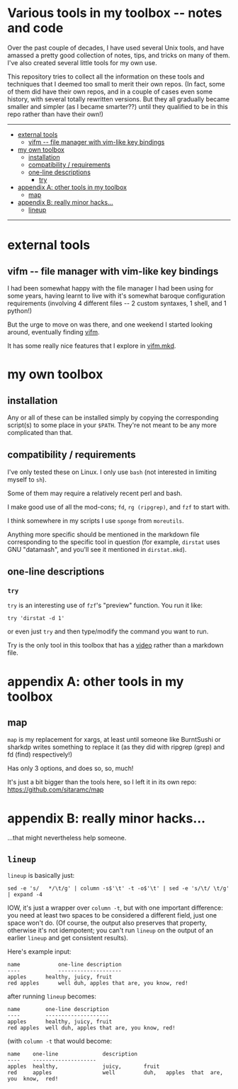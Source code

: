 # Various tools in my toolbox -- notes and code

Over the past couple of decades, I have used several Unix tools, and have
amassed a pretty good collection of notes, tips, and tricks on many of them.
I've also created several little tools for my own use.

This repository tries to collect all the information on these tools and
techniques that I deemed too small to merit their own repos.  (In fact, some
of them did have their own repos, and in a couple of cases even some history,
with several totally rewritten versions.  But they all gradually became
smaller and simpler (as I became smarter??) until they qualified to be in this
repo rather than have their own!)

----

<!--ts-->
   * [external tools](#external-tools)
      * [vifm -- file manager with vim-like key bindings](#vifm----file-manager-with-vim-like-key-bindings)
   * [my own toolbox](#my-own-toolbox)
      * [installation](#installation)
      * [compatibility / requirements](#compatibility--requirements)
      * [one-line descriptions](#one-line-descriptions)
         * [try](#try)
   * [appendix A: other tools in my toolbox](#appendix-a-other-tools-in-my-toolbox)
      * [map](#map)
   * [appendix B: really minor hacks...](#appendix-b-really-minor-hacks)
      * [lineup](#lineup)

<!-- Added by: sitaram, at: Sun 06 Oct 2019 10:04:34 AM IST -->

<!--te-->

----

# external tools

## vifm -- file manager with vim-like key bindings

I had been somewhat happy with the file manager I had been using for some
years, having learnt to live with it's somewhat baroque configuration
requirements (involving 4 different files -- 2 custom syntaxes, 1 shell, and 1
python!)

<!--

Plus the ominous warnings saying:

    Please note that configuration files may change as ranger evolves.  It's
    completely up to you to keep them up to date.

which, while not far from the truth for *any* app, are simply worse here
because of the 4 different formats!

-->

But the urge to move on was there, and one weekend I started looking around,
eventually finding [vifm](https://vifm.info).

It has some really nice features that I explore in
[vifm.mkd](vifm.mkd).

# my own toolbox

## installation

Any or all of these can be installed simply by copying the corresponding
script(s) to some place in your `$PATH`.  They're not meant to be any more
complicated than that.

## compatibility / requirements

I've only tested these on Linux.  I only use `bash` (not interested in
limiting myself to `sh`).

Some of them may require a relatively recent perl and bash.

I make good use of all the mod-cons; `fd`, `rg (ripgrep)`, and `fzf` to start
with.

I think somewhere in my scripts I use `sponge` from `moreutils`.

Anything more specific should be mentioned in the markdown file corresponding
to the specific tool in question (for example, `dirstat` uses GNU "datamash",
and you'll see it mentioned in `dirstat.mkd`).

## one-line descriptions

### `try`

`try` is an interesting use of `fzf`'s "preview" function.  You run it like:

    try 'dirstat -d 1'

or even just `try` and then type/modify the command you want to run.

Try is the only tool in this toolbox that has a [video](try.webm) rather than
a markdown file.

<!--

# details (of some of the smaller ones)

-->

# appendix A: other tools in my toolbox

## map

`map` is my replacement for xargs, at least until someone like BurntSushi or
sharkdp writes something to replace it (as they did with ripgrep (grep) and fd
(find) respectively!)

Has only 3 options, and does so, so, much!

It's just a bit bigger than the tools here, so I left it in its own repo: <https://github.com/sitaramc/map>

# appendix B: really minor hacks...

...that might nevertheless help someone.

## `lineup`

`lineup` is basically just:

    sed -e 's/   */\t/g' | column -s$'\t' -t -o$'\t' | sed -e 's/\t/ \t/g' | expand -4

IOW, it's just a wrapper over `column -t`, but with one important difference:
you need at least two spaces to be considered a different field, just one
space won't do.  (Of course, the output also preserves that property,
otherwise it's not idempotent; you can't run `lineup` on the output of an
earlier `lineup` and get consistent results).

Here's example input:

    name            one-line description
    ----            --------------------
    apples      healthy, juicy, fruit
    red apples      well duh, apples that are, you know, red!

after running `lineup` becomes:

    name        one-line description
    ----        --------------------
    apples      healthy, juicy, fruit
    red apples  well duh, apples that are, you know, red!

(with `column -t` that would become:

    name    one-line              description
    ----    --------------------
    apples  healthy,              juicy,       fruit
    red     apples                well         duh,   apples  that  are,  you  know,  red!

